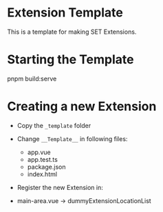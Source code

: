 # Extension Template

This is a template for making SET Extensions.

# Starting the Template

pnpm build:serve

# Creating a new Extension

- Copy the `_template` folder
- Change `__Template__` in following files:

  - app.vue
  - app.test.ts
  - package.json
  - index.html

- Register the new Extension in:

- main-area.vue -> dummyExtensionLocationList
